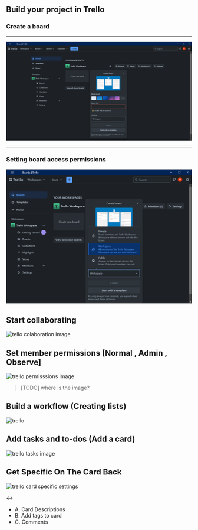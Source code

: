##  Build your project in Trello
### Create a board

---

![trello create board image](img/trello/createBoard.png)

---

### Setting board access permissions

![trello security image](img/trello/security.png)

<!-- from now i just want explain from trello app or any other trackers
	i just put a image for it with no text -->

## Start collaborating

![tello colaboration image](trello/inviting.png)

## Set member permissions [Normal , Admin , Observe]
![trello permisssions image](trello/setPermisson.png)

> [TODO]
> where is the image?

## Build a workflow (Creating lists)

![trello](trello/addingline.png)

## Add tasks and to-dos (Add a card)

![trello tasks image](trello/addingcard.png)

## Get Specific On The Card Back

![trello card specific settings](trello/cardspecfics.png)

<->

- A. Card Descriptions
- B. Add tags to card
- C. Comments

